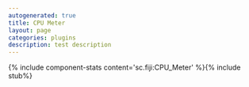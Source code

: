 ```yaml
---
autogenerated: true
title: CPU Meter
layout: page
categories: plugins
description: test description
---
```


{% include component-stats content='sc.fiji:CPU\_Meter' %}{% include stub%}
